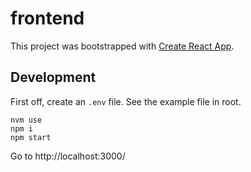 # frontend

This project was bootstrapped with [Create React App](https://github.com/facebook/create-react-app).

## Development

First off, create an `.env` file. See the example file in root.

```
nvm use
npm i
npm start
```

Go to http://localhost:3000/
